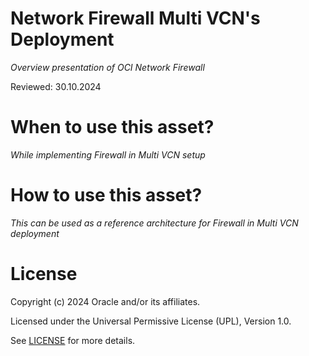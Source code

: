 # Network Firewall Multi VCN's Deployment
 
*Overview presentation of OCI Network Firewall*
 
Reviewed: 30.10.2024

# When to use this asset?
 
*While implementing Firewall in Multi VCN setup*
 
# How to use this asset?
 
*This can be used as a reference architecture for Firewall in Multi VCN deployment*
 
# License

Copyright (c) 2024 Oracle and/or its affiliates.

Licensed under the Universal Permissive License (UPL), Version 1.0.

See [LICENSE](https://github.com/oracle-devrel/technology-engineering/blob/main/LICENSE) for more details.

